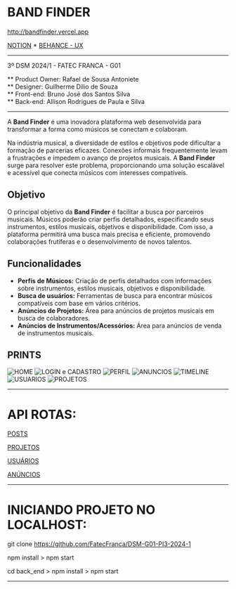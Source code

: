 # BAND FINDER

http://bandfinder.vercel.app

[NOTION](https://www.notion.so/Band-Finder-17b3bd2259864c54ab467b60ab35f99b0) * [BEHANCE - UX](https://www.notion.so/Band-Finder-17b3bd2259864c54ab467b60ab35f99b)

--------------------------------------------------------------------------------------------------------------------------

3º DSM 2024/1 - FATEC FRANCA - G01

** Product Owner: Rafael de Sousa Antoniete  
** Designer: Guilherme Dilio de Souza  
** Front-end: Bruno José dos Santos Silva  
** Back-end: Allison Rodrigues de Paula e Silva

--------------------------------------------------------------------------------------------------------------------------

A **Band Finder** é uma inovadora plataforma web 
desenvolvida para transformar a forma como músicos se conectam e colaboram.

Na indústria musical, a diversidade de estilos e objetivos pode dificultar a formação de parcerias eficazes. Conexões informais frequentemente levam a frustrações e impedem o avanço de projetos musicais. A **Band Finder** surge para resolver este problema, proporcionando uma solução escalável e acessível que conecta músicos com interesses compatíveis.

## Objetivo

O principal objetivo da **Band Finder** é facilitar a busca por parceiros musicais. Músicos poderão criar perfis detalhados, especificando seus instrumentos, estilos musicais, objetivos e disponibilidade. Com isso, a plataforma permitirá uma busca mais precisa e eficiente, promovendo colaborações frutíferas e o desenvolvimento de novos talentos.

## Funcionalidades

- **Perfis de Músicos:** Criação de perfis detalhados com informações sobre instrumentos, estilos musicais, objetivos e disponibilidade.
- **Busca de usuários:** Ferramentas de busca para encontrar músicos compatíveis com base em vários critérios.
- **Anúncios de Projetos:** Área para anúncios de projetos musicais em busca de colaboradores.
- **Anúncios de Instrumentos/Acessórios:** Área para anúncios de venda de instrumentos musicais.

## PRINTS

![HOME](0%20Design/Prints/home.png)
![LOGIN e CADASTRO](0%20Design/Prints/login-cadastro.png)
![PERFIL](0%20Design/Prints/perfil.png)
![ANUNCIOS](0%20Design/Prints/anuncios.png)
![TIMELINE](0%20Design/Prints/timeline.png)
![USUARIOS](0%20Design/Prints/usuarios.png)
![PROJETOS](0%20Design/Prints/projetos.png)

--------------------------------------------------------------------------------------------------------------------------

# API ROTAS:

[POSTS](https://bandfinder-backend.vercel.app/posts)

[PROJETOS](https://bandfinder-backend.vercel.app/projetos)

[USUÁRIOS](https://bandfinder-backend.vercel.app/usuarios)

[ANÚNCIOS](https://bandfinder-backend.vercel.app/anuncios)

--------------------------------------------------------------------------------------------------------------------------

# INICIANDO PROJETO NO LOCALHOST:

git clone https://github.com/FatecFranca/DSM-G01-PI3-2024-1

npm install > npm start

cd back_end > npm install > npm start

--------------------------------------------------------------------------------------------------------------------------

